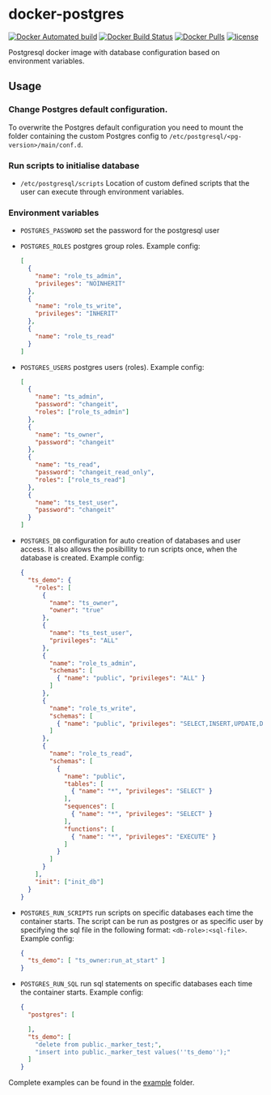 # docker-postgres

[![Docker Automated build](https://img.shields.io/docker/cloud/automated/tinslice/postgres.svg?style=flat)](https://hub.docker.com/r/tinslice/postgres/builds)
[![Docker Build Status](https://img.shields.io/docker/cloud/build/tinslice/postgres.svg?style=flat)](https://hub.docker.com/r/tinslice/postgres/builds)
[![Docker Pulls](https://img.shields.io/docker/pulls/tinslice/postgres.svg?style=flat)](https://hub.docker.com/r/tinslice/postgres/)
[![license](https://img.shields.io/github/license/tinslice/docker-postgres.svg)](https://github.com/tinslice/docker-postgres)

Postgresql docker image with database configuration based on environment variables.

## Usage

### Change Postgres default configuration.

To overwrite the Postgres default configuration you need to mount the folder containing the custom Postgres config to `/etc/postgresql/<pg-version>/main/conf.d`.

### Run scripts to initialise database

- `/etc/postgresql/scripts` Location of custom defined scripts that the user can execute through environment variables.

### Environment variables

- `POSTGRES_PASSWORD` set the password for the postgresql user
- `POSTGRES_ROLES` postgres group roles. Example config:

    ```json
    [
      {
        "name": "role_ts_admin",
        "privileges": "NOINHERIT"
      },
      {
        "name": "role_ts_write",
        "privileges": "INHERIT"
      },
      {
        "name": "role_ts_read"
      }
    ]
    ```

- `POSTGRES_USERS` postgres users (roles). Example config:

    ```json
    [
      {
        "name": "ts_admin",
        "password": "changeit",
        "roles": ["role_ts_admin"]
      },
      {
        "name": "ts_owner",
        "password": "changeit"
      },
      {
        "name": "ts_read",
        "password": "changeit_read_only",
        "roles": ["role_ts_read"]
      },
      {
        "name": "ts_test_user",
        "password": "changeit"
      }        
    ]
    ```

- `POSTGRES_DB` configuration for auto creation of databases and user access. It also allows the posibillity to run scripts once, when the database is created. Example config:

    ```json
    {
      "ts_demo": {
        "roles": [
          {
            "name": "ts_owner",
            "owner": "true"
          },
          {
            "name": "ts_test_user",
            "privileges": "ALL"
          },
          {
            "name": "role_ts_admin",
            "schemas": [
              { "name": "public", "privileges": "ALL" }
            ]
          },
          {
            "name": "role_ts_write",
            "schemas": [
              { "name": "public", "privileges": "SELECT,INSERT,UPDATE,DELETE,EXECUTE" }
            ]
          },
          {
            "name": "role_ts_read",
            "schemas": [
              {
                "name": "public",
                "tables": [
                  { "name": "*", "privileges": "SELECT" }
                ],
                "sequences": [
                  { "name": "*", "privileges": "SELECT" }
                ],
                "functions": [
                  { "name": "*", "privileges": "EXECUTE" }
                ]
              }
            ]
          }
        ],
        "init": ["init_db"]
      }
    }
    ```

- `POSTGRES_RUN_SCRIPTS` run scripts on specific databases each time the container starts. The script can be run as postgres or as specific user by specifying the sql file in the following format: `<db-role>:<sql-file>`. Example config:

    ```json
    {
      "ts_demo": [ "ts_owner:run_at_start" ]
    }
    ```

- `POSTGRES_RUN_SQL` run sql statements on specific databases each time the container starts. Example config:

    ```json
    {
      "postgres": [

      ],
      "ts_demo": [
        "delete from public._marker_test;",
        "insert into public._marker_test values(''ts_demo'');"
      ]
    }
    ```

Complete examples can be found in the [example](./example) folder.

